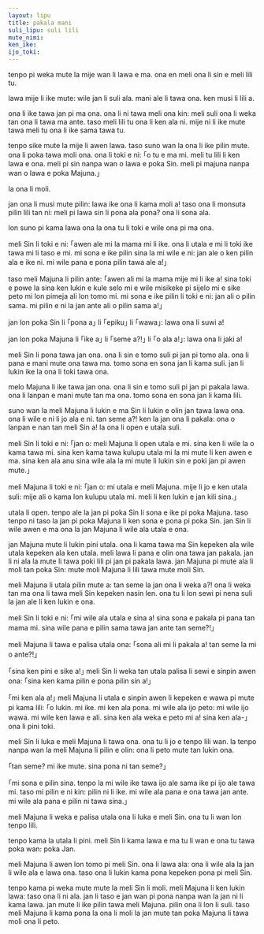 ```yaml
---  
layout: lipu
title: pakala mani
suli_lipu: suli lili
mute_nimi: 
ken_ike:
ijo_toki: 
---
```


tenpo pi weka mute la mije wan li lawa e ma. ona en meli ona li sin e meli lili tu.

lawa mije li ike mute: wile jan li suli ala. mani ale li tawa ona. ken musi li lili a.

ona li ike tawa jan pi ma ona. ona li ni tawa meli ona kin: meli suli ona li weka tan ona li tawa ma ante. taso meli lili tu ona li ken ala ni. mije ni li ike mute tawa meli tu ona li ike sama tawa tu.

tenpo sike mute la mije li awen lawa. taso suno wan la ona li ike pilin mute. ona li poka tawa moli ona. ona li toki e ni: ｢o tu e ma mi. meli tu lili li ken lawa e ona. meli pi sin nanpa wan o lawa e poka Sin. meli pi majuna nanpa wan o lawa e poka Majuna.｣

la ona li moli.

jan ona li musi mute pilin: lawa ike ona li kama moli a! taso ona li monsuta pilin lili tan ni: meli pi lawa sin li pona ala pona? ona li sona ala.

lon suno pi kama lawa ona la ona tu li toki e wile ona pi ma ona.

meli Sin li toki e ni: ｢awen ale mi la mama mi li ike. ona li utala e mi li toki ike tawa mi li taso e mi. mi sona e ike pilin sina la mi wile e ni: jan ale o ken pilin ala e ike ni. mi wile pana e pona pilin tawa ale a!｣

taso meli Majuna li pilin ante: ｢awen ali mi la mama mije mi li ike a! sina toki e powe la sina ken lukin e kule selo mi e wile misikeke pi sijelo mi e sike peto mi lon pimeja ali lon tomo mi. mi sona e ike pilin li toki e ni: jan ali o pilin sama. mi pilin e ni la jan ante ali o pilin sama a!｣

jan lon poka Sin li ｢pona a｣ li ｢epiku｣ li ｢wawa｣: lawa ona li suwi a!

jan lon poka Majuna li ｢ike a｣ li ｢seme a?!｣ li ｢o ala a!｣: lawa ona li jaki a!

meli Sin li pona tawa jan ona. ona li sin e tomo suli pi jan pi tomo ala. ona li pana e mani mute ona tawa ma. tomo sona en sona jan li kama suli. jan li lukin ike la ona li toki tawa ona.

melo Majuna li ike tawa jan ona. ona li sin e tomo suli pi jan pi pakala lawa. ona li lanpan e mani mute tan ma ona. tomo sona en sona jan li kama lili.

suno wan la meli Majuna li lukin e ma Sin li lukin e olin jan tawa lawa ona. ona li wile e ni li jo ala e ni. tan seme a?! ken la jan ona li pakala: ona o lanpan e nan tan meli Sin a! la ona li open e utala suli.

meli Sin li toki e ni: ｢jan o: meli Majuna li open utala e mi. sina ken li wile la o kama tawa mi. sina ken kama tawa kulupu utala mi la mi mute li ken awen e ma. sina ken ala anu sina wile ala la mi mute li lukin sin e poki jan pi awen mute.｣

meli Majuna li toki e ni: ｢jan o: mi utala e meli Majuna. mije li jo e ken utala suli: mije ali o kama lon kulupu utala mi. meli li ken lukin e jan kili sina.｣

utala li open. tenpo ale la jan pi poka Sin li sona e ike pi poka Majuna. taso tenpo ni taso la jan pi poka Majuna li ken sona e pona pi poka Sin. jan Sin li wile awen e ma ona la jan Majuna li wile ala utala e ona.

jan Majuna mute li lukin pini utala. ona li kama tawa ma Sin kepeken ala wile utala kepeken ala ken utala. meli lawa li pana e olin ona tawa jan pakala. jan li ni ala la mute li tawa poki lili pi jan pi pakala lawa. jan Majuna pi mute ala li moli tan poka Sin: mute moli Majuna li lili tawa mute moli Sin.

meli Majuna li utala pilin mute a: tan seme la jan ona li weka a?! ona li weka tan ma ona li tawa meli Sin kepeken nasin len. ona tu li lon sewi pi nena suli la jan ale li ken lukin e ona.

meli Sin li toki e ni: ｢mi wile ala utala e sina a! sina sona e pakala pi pana tan mama mi. sina wile pana e pilin sama tawa jan ante tan seme?!｣

meli Majuna li tawa e palisa utala ona: ｢sona ali mi li pakala a! tan seme la mi o ante?!｣

｢sina ken pini e sike a!｣ meli Sin li weka tan utala palisa li sewi e sinpin awen ona: ｢sina ken kama pilin e pona pilin sin a!｣

｢mi ken ala a!｣ meli Majuna li utala e sinpin awen li kepeken e wawa pi mute pi kama lili: ｢o lukin. mi ike. mi ken ala pona. mi wile ala ijo peto: mi wile ijo wawa. mi wile ken lawa e ali. sina ken ala weka e peto mi a! sina ken ala-｣ ona li pini toki.

meli Sin li luka e meli Majuna li tawa ona. ona tu li jo e tenpo lili wan. la tenpo nanpa wan la meli Majuna li pilin e olin: ona li peto mute tan lukin ona.

｢tan seme? mi ike mute. sina pona ni tan seme?｣

｢mi sona e pilin sina. tenpo la mi wile ike tawa ijo ale sama ike pi ijo ale tawa mi. taso mi pilin e ni kin: pilin ni li ike. mi wile ala pana e ona tawa jan ante. mi wile ala pana e pilin ni tawa sina.｣

meli Majuna li weka e palisa utala ona li luka e meli Sin. ona tu li wan lon tenpo lili.

tenpo kama la utala li pini. meli Sin li kama lawa e ma tu li wan e ona tu tawa poka wan: poka Jan.

meli Majuna li awen lon tomo pi meli Sin. ona li lawa ala: ona li wile ala la jan li wile ala e lawa ona. taso ona li lukin kama pona kepeken pona pi meli Sin.

tenpo kama pi weka mute mute la meli Sin li moli. meli Majuna li ken lukin lawa: taso ona li ni ala. jan li taso e jan wan pi pona nanpa wan la jan ni li kama lawa. jan mute li ike pilin tawa meli Majuna. pilin ona li lon li suli. taso meli Majuna li kama pona la ona li moli la jan mute tan poka Majuna li tawa moli ona li peto.


